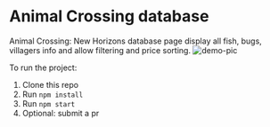 # Animal Crossing database
Animal Crossing: New Horizons database page display all fish, bugs, villagers info and allow filtering and price sorting.
![demo-pic]('src/assets/demo.png')

To run the project:

1. Clone this repo
2. Run `npm install`
3. Run `npm start`
4. Optional: submit a pr